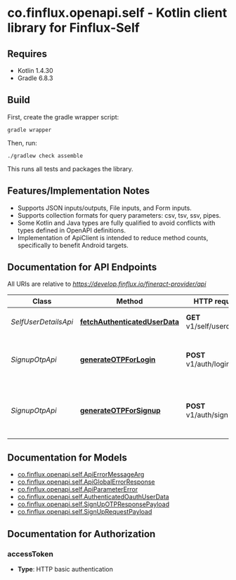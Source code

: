 # co.finflux.openapi.self - Kotlin client library for Finflux-Self

## Requires

* Kotlin 1.4.30
* Gradle 6.8.3

## Build

First, create the gradle wrapper script:

```
gradle wrapper
```

Then, run:

```
./gradlew check assemble
```

This runs all tests and packages the library.

## Features/Implementation Notes

* Supports JSON inputs/outputs, File inputs, and Form inputs.
* Supports collection formats for query parameters: csv, tsv, ssv, pipes.
* Some Kotlin and Java types are fully qualified to avoid conflicts with types defined in OpenAPI definitions.
* Implementation of ApiClient is intended to reduce method counts, specifically to benefit Android targets.

<a name="documentation-for-api-endpoints"></a>
## Documentation for API Endpoints

All URIs are relative to *https://develop.finflux.io/fineract-provider/api*

Class | Method | HTTP request | Description
------------ | ------------- | ------------- | -------------
*SelfUserDetailsApi* | [**fetchAuthenticatedUserData**](docs/SelfUserDetailsApi.md#fetchauthenticateduserdata) | **GET** v1/self/userdetails | Retrieve Self User Details
*SignupOtpApi* | [**generateOTPForLogin**](docs/SignupOtpApi.md#generateotpforlogin) | **POST** v1/auth/loginself | Generates OTP and sends OTP to the customer
*SignupOtpApi* | [**generateOTPForSignup**](docs/SignupOtpApi.md#generateotpforsignup) | **POST** v1/auth/signupself | Creates user and customer and also generates OTP


<a name="documentation-for-models"></a>
## Documentation for Models

 - [co.finflux.openapi.self.ApiErrorMessageArg](docs/ApiErrorMessageArg.md)
 - [co.finflux.openapi.self.ApiGlobalErrorResponse](docs/ApiGlobalErrorResponse.md)
 - [co.finflux.openapi.self.ApiParameterError](docs/ApiParameterError.md)
 - [co.finflux.openapi.self.AuthenticatedOauthUserData](docs/AuthenticatedOauthUserData.md)
 - [co.finflux.openapi.self.SignUpOTPResponsePayload](docs/SignUpOTPResponsePayload.md)
 - [co.finflux.openapi.self.SignUpRequestPayload](docs/SignUpRequestPayload.md)


<a name="documentation-for-authorization"></a>
## Documentation for Authorization

<a name="accessToken"></a>
### accessToken

- **Type**: HTTP basic authentication

